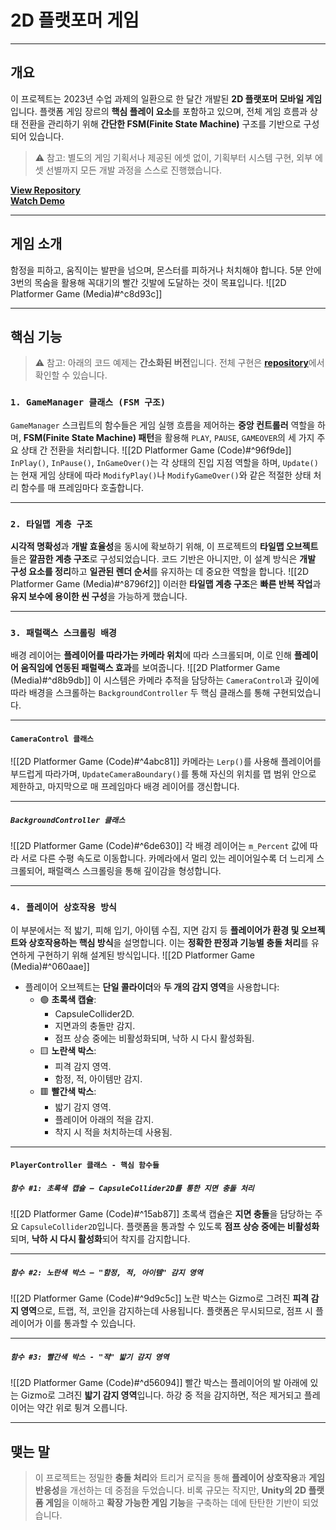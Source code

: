 # **2D 플랫포머 게임**
---
## **개요**
이 프로젝트는 2023년 수업 과제의 일환으로 한 달간 개발된 **2D 플랫포머 모바일 게임**입니다. 플랫폼 게임 장르의 **핵심 플레이 요소**를 포함하고 있으며, 전체 게임 흐름과 상태 전환을 관리하기 위해 **간단한 FSM(Finite State Machine)** 구조를 기반으로 구성되어 있습니다.

> ⚠️ 참고: 별도의 게임 기획서나 제공된 에셋 없이, 기획부터 시스템 구현, 외부 에셋 선별까지 모든 개발 과정을 스스로 진행했습니다.

[**View Repository**](https://github.com/Woo95/Unity_Mobile_Game_Woo)<br/>[**Watch Demo**](https://youtu.be/klfbza0nP0Q)

---
## **게임 소개**
함정을 피하고, 움직이는 발판을 넘으며, 몬스터를 피하거나 처치해야 합니다. 5분 안에 3번의 목숨을 활용해 꼭대기의 빨간 깃발에 도달하는 것이 목표입니다.
![[2D Platformer Game (Media)#^c8d93c]]

---
## **핵심 기능**
> ⚠️ 참고: 아래의 코드 예제는 **간소화된 버전**입니다. 전체 구현은 [**repository**](https://github.com/Woo95/Unity_Mobile_Game_Woo)에서 확인할 수 있습니다.
### `1. GameManager 클래스 (FSM 구조)`
`GameManager` 스크립트의 함수들은 게임 실행 흐름을 제어하는 **중앙 컨트롤러** 역할을 하며, **FSM(Finite State Machine) 패턴**을 활용해 `PLAY`, `PAUSE`, `GAMEOVER`의 세 가지 주요 상태 간 전환을 처리합니다.
![[2D Platformer Game (Code)#^96f9de]]
`InPlay()`, `InPause()`, `InGameOver()`는 각 상태의 진입 지점 역할을 하며, `Update()`는 현재 게임 상태에 따라 `ModifyPlay()`나 `ModifyGameOver()`와 같은 적절한 상태 처리 함수를 매 프레임마다 호출합니다.

---
### `2. 타일맵 계층 구조`
**시각적 명확성**과 **개발 효율성**을 동시에 확보하기 위해, 이 프로젝트의 **타일맵 오브젝트**들은 **깔끔한 계층 구조**로 구성되었습니다. 코드 기반은 아니지만, 이 설계 방식은 **개발 구성 요소를 정리**하고 **일관된 렌더 순서**를 유지하는 데 중요한 역할을 합니다.
![[2D Platformer Game (Media)#^8796f2]]
이러한 **타일맵 계층 구조**은 **빠른 반복 작업**과 **유지 보수에 용이한 씬 구성**을 가능하게 했습니다.

---
### `3. 패럴랙스 스크롤링 배경`
배경 레이어는 **플레이어를 따라가는 카메라 위치**에 따라 스크롤되며, 이로 인해 **플레이어 움직임에 연동된 패럴랙스 효과**를 보여줍니다.
![[2D Platformer Game (Media)#^d8b9db]]
이 시스템은 카메라 추적을 담당하는 `CameraControl`과 깊이에 따라 배경을 스크롤하는 `BackgroundController` 두 핵심 클래스를 통해 구현되었습니다.

---
#### `CameraControl 클래스`
![[2D Platformer Game (Code)#^4abc81]]
카메라는 `Lerp()`를 사용해 플레이어를 부드럽게 따라가며, `UpdateCameraBoundary()`를 통해 자신의 위치를 맵 범위 안으로 제한하고, 마지막으로 매 프레임마다 배경 레이어를 갱신합니다.

---
##### `BackgroundController 클래스`
![[2D Platformer Game (Code)#^6de630]]
각 배경 레이어는 `m_Percent` 값에 따라 서로 다른 수평 속도로 이동합니다. 카메라에서 멀리 있는 레이어일수록 더 느리게 스크롤되어, 패럴랙스 스크롤링을 통해 깊이감을 형성합니다.

---
### `4. 플레이어 상호작용 방식`
이 부분에서는 적 밟기, 피해 입기, 아이템 수집, 지면 감지 등 **플레이어가 환경 및 오브젝트와 상호작용하는 핵심 방식**을 설명합니다. 이는 **정확한 판정과 기능별 충돌 처리**를 유연하게 구현하기 위해 설계된 방식입니다.
![[2D Platformer Game (Media)#^060aae]]

- 플레이어 오브젝트는 **단일 콜라이더**와 **두 개의 감지 영역**을 사용합니다:
	- 🟢 **초록색 캡슐**:
	    - CapsuleCollider2D.
	    - 지면과의 충돌만 감지.
	    - 점프 상승 중에는 비활성화되며, 낙하 시 다시 활성화됨.
	- 🟨 **노란색 박스**:
	    - 피격 감지 영역.
	    - 함정, 적, 아이템만 감지.
	- 🟥 **빨간색 박스**:
	    - 밟기 감지 영역.
	    - 플레이어 아래의 적을 감지.
	    - 착지 시 적을 처치하는데 사용됨.

---
#### `PlayerController 클래스 - 핵심 함수들`

##### `함수 #1: 초록색 캡슐 – CapsuleCollider2D를 통한 지면 충돌 처리`
![[2D Platformer Game (Code)#^15ab87]]
초록색 캡슐은 **지면 충돌**을 담당하는 주요 `CapsuleCollider2D`입니다. 플랫폼을 통과할 수 있도록 **점프 상승 중에는 비활성화**되며, **낙하 시 다시 활성화**되어 착지를 감지합니다.

---
##### `함수 #2: 노란색 박스 – "함정, 적, 아이템" 감지 영역`
![[2D Platformer Game (Code)#^9d9c5c]]
노란 박스는 Gizmo로 그려진 **피격 감지 영역**으로, 트랩, 적, 코인을 감지하는데 사용됩니다. 플랫폼은 무시되므로, 점프 시 플레이어가 이를 통과할 수 있습니다.

---
##### `함수 #3: 빨간색 박스 - "적" 밟기 감지 영역`
![[2D Platformer Game (Code)#^d56094]]
빨간 박스는 플레이어의 발 아래에 있는 Gizmo로 그려진 **밟기 감지 영역**입니다. 하강 중 적을 감지하면, 적은 제거되고 플레이어는 약간 위로 튕겨 오릅니다.

---
## **맺는 말**
> 이 프로젝트는 정밀한 **충돌 처리**와 트리거 로직을 통해 **플레이어 상호작용**과 **게임 반응성**을 개선하는 데 중점을 두었습니다. 비록 규모는 작지만, **Unity의 2D 플랫폼 게임**을 이해하고 **확장 가능한 게임 기능**을 구축하는 데에 탄탄한 기반이 되었습니다.